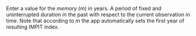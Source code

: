 Enter a value for the *memory* ($m$) in years. A period of fixed and uninterrupted duration in the past with respect to the current observation in time. Note that according to $m$ the app automatically sets the first year of resulting IMPIT index. 
